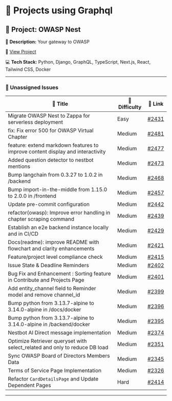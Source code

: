 # 🚀 Projects using Graphql

## 📌 Project: OWASP Nest

📝 **Description:** Your gateway to OWASP

🔗 [View Project](https://github.com/owasp/nest)

💻 **Tech Stack:** Python, Django, GraphQL, TypeScript, Next.js, React, Tailwind CSS, Docker

---

### 🐛 Unassigned Issues

| 🔖 Title | 🎯 Difficulty | 🔗 Link |
|----------|----------------|---------|
| Migrate OWASP Nest to Zappa for serverless deployment | Easy | [#2431](https://github.com/OWASP/Nest/pull/2431) |
| fix: Fix error 500 for OWASP Virtual Chapter | Medium | [#2481](https://github.com/OWASP/Nest/pull/2481) |
| feature: extend markdown features to improve content display and interactivity | Medium | [#2477](https://github.com/OWASP/Nest/pull/2477) |
| Added question detector to nestbot mentions | Medium | [#2473](https://github.com/OWASP/Nest/pull/2473) |
| Bump langchain from 0.3.27 to 1.0.2 in /backend | Medium | [#2468](https://github.com/OWASP/Nest/pull/2468) |
| Bump import-in-the-middle from 1.15.0 to 2.0.0 in /frontend | Medium | [#2457](https://github.com/OWASP/Nest/pull/2457) |
| Update pre-commit configuration | Medium | [#2442](https://github.com/OWASP/Nest/pull/2442) |
| refactor(owasp): Improve error handling in chapter scraping command | Medium | [#2439](https://github.com/OWASP/Nest/issues/2439) |
| Establish an e2e backend instance locally and in CI/CD | Medium | [#2429](https://github.com/OWASP/Nest/pull/2429) |
| Docs(readme): improve README with flowchart and clarity enhancements | Medium | [#2421](https://github.com/OWASP/Nest/issues/2421) |
| Feature/project level compliance check | Medium | [#2415](https://github.com/OWASP/Nest/pull/2415) |
| Issue State & Deadline Reminders | Medium | [#2402](https://github.com/OWASP/Nest/issues/2402) |
| Bug Fix and Enhancement : Sorting feature in Contribute and Projects Page | Medium | [#2401](https://github.com/OWASP/Nest/issues/2401) |
| Add entity_channel field to Reminder model and remove channel_id | Medium | [#2399](https://github.com/OWASP/Nest/pull/2399) |
| Bump python from 3.13.7-alpine to 3.14.0-alpine in /docs/docker | Medium | [#2396](https://github.com/OWASP/Nest/pull/2396) |
| Bump python from 3.13.7-alpine to 3.14.0-alpine in /backend/docker | Medium | [#2395](https://github.com/OWASP/Nest/pull/2395) |
| Nestbot AI Direct message implementation | Medium | [#2374](https://github.com/OWASP/Nest/pull/2374) |
| Optimize Retriever queryset with select_related and only to reduce DB load | Medium | [#2351](https://github.com/OWASP/Nest/issues/2351) |
| Sync OWASP Board of Directors Members Data | Medium | [#2345](https://github.com/OWASP/Nest/pull/2345) |
| Terms of Service Page Implementation | Medium | [#2326](https://github.com/OWASP/Nest/issues/2326) |
| Refactor `CardDetailsPage` and Update Dependent Pages | Hard | [#2414](https://github.com/OWASP/Nest/issues/2414) |

---


